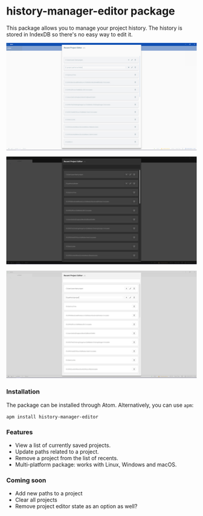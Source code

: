 # history-manager-editor package

This package allows you to manage your project history. The history is stored in IndexDB so there's no easy way to edit it.


![Material Light Theme](https://github.com/ahallicks/history-manager-editor/blob/master/ss-material.jpg)

![Atom One Dark Theme](https://github.com/ahallicks/history-manager-editor/blob/master/ss-one-dark.jpg)

![Atom One Light Theme](https://github.com/ahallicks/history-manager-editor/blob/master/ss-one-light.jpg)


### Installation

The package can be installed through Atom. Alternatively, you can use `apm`:

```
apm install history-manager-editor
```


### Features

* View a list of currently saved projects.
* Update paths related to a project.
* Remove a project from the list of recents.
* Multi-platform package: works with Linux, Windows and macOS.


### Coming soon

* Add new paths to a project
* Clear all projects
* Remove project editor state as an option as well?
